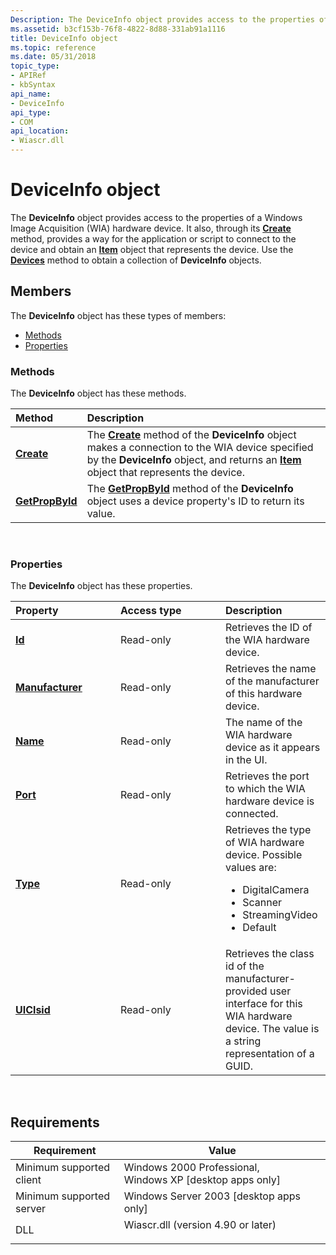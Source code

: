 ```yaml
---
Description: The DeviceInfo object provides access to the properties of a Windows Image Acquisition (WIA) hardware device.
ms.assetid: b3cf153b-76f8-4822-8d88-331ab91a1116
title: DeviceInfo object
ms.topic: reference
ms.date: 05/31/2018
topic_type: 
- APIRef
- kbSyntax
api_name: 
- DeviceInfo
api_type: 
- COM
api_location: 
- Wiascr.dll
---
```


# DeviceInfo object

The **DeviceInfo** object provides access to the properties of a Windows Image Acquisition (WIA) hardware device. It also, through its [**Create**](-wia-iwiadeviceinfo-create.md) method, provides a way for the application or script to connect to the device and obtain an [**Item**](-wia-item.md) object that represents the device. Use the [**Devices**](-wia-iwia-devices.md) method to obtain a collection of **DeviceInfo** objects.

## Members

The **DeviceInfo** object has these types of members:

-   [Methods](#methods)
-   [Properties](#properties)

### Methods

The **DeviceInfo** object has these methods.



| Method                                                 | Description                                                                                                                                                                                                                                              |
|:-------------------------------------------------------|:---------------------------------------------------------------------------------------------------------------------------------------------------------------------------------------------------------------------------------------------------------|
| [**Create**](-wia-iwiadeviceinfo-create.md)           | The [**Create**](-wia-iwiadeviceinfo-create.md) method of the **DeviceInfo** object makes a connection to the WIA device specified by the **DeviceInfo** object, and returns an [**Item**](-wia-item.md) object that represents the device.<br/> |
| [**GetPropById**](-wia-iwiadeviceinfo-getpropbyid.md) | The [**GetPropById**](-wia-iwiadeviceinfo-getpropbyid.md) method of the **DeviceInfo** object uses a device property's ID to return its value.<br/>                                                                                               |



 

### Properties

The **DeviceInfo** object has these properties.



<table>
<colgroup>
<col style="width: 33%" />
<col style="width: 33%" />
<col style="width: 33%" />
</colgroup>
<thead>
<tr class="header">
<th style="text-align: left;">Property</th>
<th style="text-align: left;">Access type</th>
<th style="text-align: left;">Description</th>
</tr>
</thead>
<tbody>
<tr class="odd">
<td style="text-align: left;"><a href="-wia-iwiadeviceinfo-id.md"><strong>Id</strong></a><br/></td>
<td style="text-align: left;">Read-only<br/></td>
<td style="text-align: left;">Retrieves the ID of the WIA hardware device. <br/></td>
</tr>
<tr class="even">
<td style="text-align: left;"><a href="-wia-iwiadeviceinfo-manufacturer.md"><strong>Manufacturer</strong></a><br/></td>
<td style="text-align: left;">Read-only<br/></td>
<td style="text-align: left;">Retrieves the name of the manufacturer of this hardware device.<br/></td>
</tr>
<tr class="odd">
<td style="text-align: left;"><a href="-wia-iwiadeviceinfo-name.md"><strong>Name</strong></a><br/></td>
<td style="text-align: left;">Read-only<br/></td>
<td style="text-align: left;">The name of the WIA hardware device as it appears in the UI.<br/></td>
</tr>
<tr class="even">
<td style="text-align: left;"><a href="-wia-iwiadeviceinfo-port.md"><strong>Port</strong></a><br/></td>
<td style="text-align: left;">Read-only<br/></td>
<td style="text-align: left;">Retrieves the port to which the WIA hardware device is connected.<br/></td>
</tr>
<tr class="odd">
<td style="text-align: left;"><a href="-wia-iwiadeviceinfo-type.md"><strong>Type</strong></a><br/></td>
<td style="text-align: left;">Read-only<br/></td>
<td style="text-align: left;">Retrieves the type of WIA hardware device. Possible values are: <br/>
<ul>
<li>DigitalCamera</li>
<li>Scanner</li>
<li>StreamingVideo</li>
<li>Default</li>
</ul></td>
</tr>
<tr class="even">
<td style="text-align: left;"><a href="-wia-iwiadeviceinfo-uiclsid.md"><strong>UIClsid</strong></a><br/></td>
<td style="text-align: left;">Read-only<br/></td>
<td style="text-align: left;">Retrieves the class id of the manufacturer-provided user interface for this WIA hardware device. The value is a string representation of a GUID. <br/></td>
</tr>
</tbody>
</table>



 

## Requirements



| Requirement | Value |
|-------------------------------------|---------------------------------------------------------------------------------------------------------------|
| Minimum supported client<br/> | Windows 2000 Professional, Windows XP \[desktop apps only\]<br/>                                        |
| Minimum supported server<br/> | Windows Server 2003 \[desktop apps only\]<br/>                                                          |
| DLL<br/>                      | <dl> <dt>Wiascr.dll (version 4.90 or later)</dt> </dl> |



 

 




